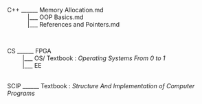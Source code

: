 

C++ ______ Memory Allocation.md  
&nbsp;&nbsp;&nbsp;&nbsp;&nbsp;&nbsp;&nbsp;&nbsp;&nbsp;&nbsp;&nbsp;&nbsp;|___ OOP Basics.md  
&nbsp;&nbsp;&nbsp;&nbsp;&nbsp;&nbsp;&nbsp;&nbsp;&nbsp;&nbsp;&nbsp;&nbsp;|___ References and Pointers.md  
      
&nbsp;

CS  ______ FPGA  
&nbsp;&nbsp;&nbsp;&nbsp;&nbsp;&nbsp;&nbsp;&nbsp;&nbsp;|___ OS/ Textbook : _Operating Systems From 0 to 1_    
&nbsp;&nbsp;&nbsp;&nbsp;&nbsp;&nbsp;&nbsp;&nbsp;&nbsp;|___ EE  
&nbsp;

SCIP ______ Textbook : _Structure And Implementation of Computer Programs_
